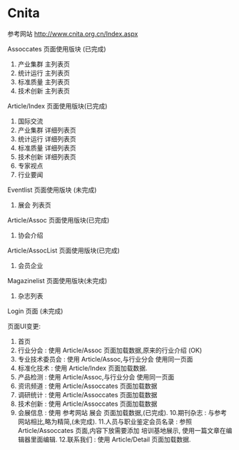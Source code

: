 Cnita
=====
参考网站 http://www.cnita.org.cn/Index.aspx

Assoccates 页面使用版块 (已完成)
1. 产业集群 主列表页
2. 统计运行 主列表页
3. 标准质量 主列表页
4. 技术创新 主列表页

Article/Index 页面使用版块(已完成)
1. 国际交流
2. 产业集群 详细列表页
3. 统计运行 详细列表页
4. 标准质量 详细列表页
5. 技术创新 详细列表页
6. 专家视点
7. 行业要闻

Eventlist 页面使用版块 (未完成)
1. 展会 列表页

Article/Assoc 页面使用版块(已完成)
1. 协会介绍 

Article/AssocList 页面使用版块(已完成)
1. 会员企业

Magazinelist 页面使用版块(未完成)
1. 杂志列表

Login 页面 (未完成)


页面UI变更:

1. 首页
2. 行业分会 : 使用 Article/Assoc 页面加载数据,原来的行业介绍			(OK)
3. 专业技术委员会 : 使用 Article/Assoc,与行业分会 使用同一页面
4. 标准化技术 : 使用 Article/Index 页面加载数据.
5. 产品检测 : 使用 Article/Assoc,与行业分会 使用同一页面
6. 资讯频道 : 使用 Article/Assoccates 页面加载数据
7. 调研统计 : 使用 Article/Assoccates 页面加载数据
8. 技术创新 : 使用 Article/Assoccates 页面加载数据
9. 会展信息 : 使用 参考网站 展会 页面加载数据,(已完成).
10.期刊杂志 : 与参考网站相比,略为精简,(未完成).
11.人员与职业鉴定会员名录 : 参照 Article/Assoccates 页面,内容下放需要添加 培训基地展示, 使用一篇文章在编辑器里面编辑.
12.联系我们 : 使用 Article/Detail 页面加载数据.


